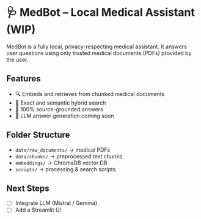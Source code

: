 # 🩺 MedBot – Local Medical Assistant (WIP)

MedBot is a fully local, privacy-respecting medical assistant. It answers user questions using only trusted medical documents (PDFs) provided by the user.

## Features

- 🔍 Embeds and retrieves from chunked medical documents
- 🧠 Exact and semantic hybrid search
- 🧾 100% source-grounded answers
- 🤖 LLM answer generation coming soon

## Folder Structure

- `data/raw_documents/` → medical PDFs
- `data/chunks/` → preprocessed text chunks
- `embeddings/` → ChromaDB vector DB
- `scripts/` → processing & search scripts

## Next Steps

- [ ] Integrate LLM (Mistral / Gemma)
- [ ] Add a Streamlit UI
